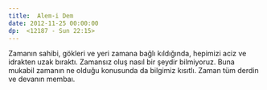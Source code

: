 ```yaml
---
title:  Alem-i Dem
date: 2012-11-25 00:00:00
dp:  <12187 - Sun 22:15>
---
```



Zamanın sahibi, gökleri ve yeri zamana bağlı kıldığında, hepimizi aciz
ve idrakten uzak bıraktı. Zamansız oluş nasıl bir şeydir
bilmiyoruz. Buna mukabil zamanın ne olduğu konusunda da bilgimiz kısıtlı. Zaman tüm derdin ve devanın membaı. 

